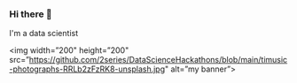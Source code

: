 ### Hi there 👋

I'm a data scientist
                                                                                                               <p align=”center”>

<img width=”200" height=”200" src=”https://github.com/2series/DataScienceHackathons/blob/main/timusic-photographs-RRLb2zFzRK8-unsplash.jpg" alt=”my banner”>
                                                                                                                 </p>


<!--
**2series/2series** is a ✨ _special_ ✨ repository because its `README.md` (this file) appears on your GitHub profile.

Here are some ideas to get you started:

- 🔭 I’m currently working on ...
- 🌱 I’m currently learning ...
- 👯 I’m looking to collaborate on ...
- 🤔 I’m looking for help with ...
- 💬 Ask me about ...
- 📫 How to reach me: ...
- 😄 Pronouns: ...
- ⚡ Fun fact: ...
-->
